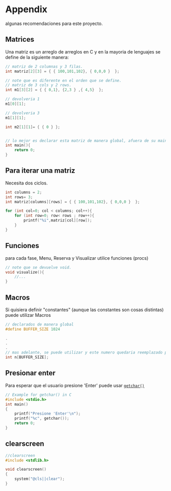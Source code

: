

# Appendix

algunas recomendaciones para este proyecto.

## Matrices

Una matriz es un arreglo de arreglos en C y en la mayoria de lenguajes se define de la siguiente manera:

```c
// matriz de 2 columnas y 3 filas.
int matriz[2][3] = { { 100,101,102}, { 0,0,0 }  };

// note que es diferente en el orden que se define.
// matriz de 3 cols y 2 rows.
int m1[3][2] = { { 0,1}, {2,3 } ,{ 4,5}  };

// devolveria 1
m1[0][1];

// devolveria 3
m1[1][1];

int m2[1][1]= { { 0 } };


// lo mejor es declarar esta matriz de manera global, afuera de su main()
int main(){
    return 0;
}
```


## Para iterar una matriz

Necesita dos ciclos.

```c
int columns = 2;
int rows= 3;
int matriz[columns][rows] = { { 100,101,102}, { 0,0,0 }  };

for (int col=0; col < columns; col++){
    for (int row=0; row< rows ; row++){
        printf("%i",matriz[col][row]);
    }
}

```

## Funciones

para cada fase, Menu, Reserva y Visualizar utilice funciones (procs)

```c
// note que se devuelve void.
void visualize(){
    //...
}

```

## Macros

Si quisiera definir "constantes" (aunque las constantes son cosas distintas) puede utilizar Macros

```c
// declarados de manera global
#define BUFFER_SIZE 1024

.
.
.
// mas adelante, se puede utilizar y este numero quedaria reemplazado por un 1024
int n[BUFFER_SIZE];

```

## Presionar enter
Para esperar que el usuario presione 'Enter' puede usar [`getchar()`](https://www.programiz.com/cpp-programming/library-function/cstdio/getchar)

```c
// Example for getchar() in C
#include <stdio.h>
int main()
{
    printf("Presione 'Enter'\n");
    printf("%c", getchar());
    return 0;
}
```

## clearscreen
```c
//clearscreen
#include <stdlib.h>

void clearscreen()
{
    system("@cls||clear");
}
```